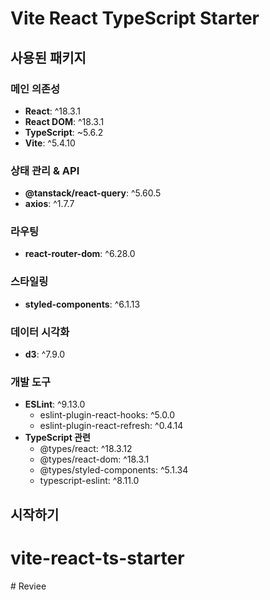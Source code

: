 # Vite React TypeScript Starter

## 사용된 패키지

### 메인 의존성
- **React**: ^18.3.1
- **React DOM**: ^18.3.1
- **TypeScript**: ~5.6.2
- **Vite**: ^5.4.10

### 상태 관리 & API
- **@tanstack/react-query**: ^5.60.5
- **axios**: ^1.7.7

### 라우팅
- **react-router-dom**: ^6.28.0

### 스타일링
- **styled-components**: ^6.1.13

### 데이터 시각화
- **d3**: ^7.9.0

### 개발 도구
- **ESLint**: ^9.13.0
  - eslint-plugin-react-hooks: ^5.0.0
  - eslint-plugin-react-refresh: ^0.4.14
- **TypeScript 관련**
  - @types/react: ^18.3.12
  - @types/react-dom: ^18.3.1
  - @types/styled-components: ^5.1.34
  - typescript-eslint: ^8.11.0

## 시작하기
# vite-react-ts-starter
#   R e v i e e  
 